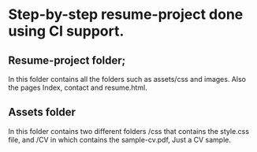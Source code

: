 # Step-by-step resume-project done using CI support.

## Resume-project folder;

In this folder contains all the folders such as assets/css and images.
Also the pages Index, contact and resume.html.

## Assets folder

In this folder contains two different folders /css that contains the style.css file,
and /CV in which contains the sample-cv.pdf, Just a CV sample.


